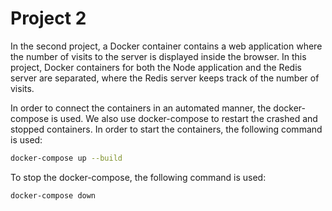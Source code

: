 # Project 2

In the second project, a Docker container contains a web application where the number of visits to the server is displayed inside the browser.
In this project, Docker containers
for both the Node application and the Redis server are separated, where the Redis server keeps track of the number of visits.

In order to connect the containers in an automated manner, the docker-compose is used. We also use docker-compose to restart the crashed and stopped containers.
In order to start the containers, the following command is used:
```bash
docker-compose up --build
```

To stop the docker-compose, the following command is used:
```bash
docker-compose down
```
